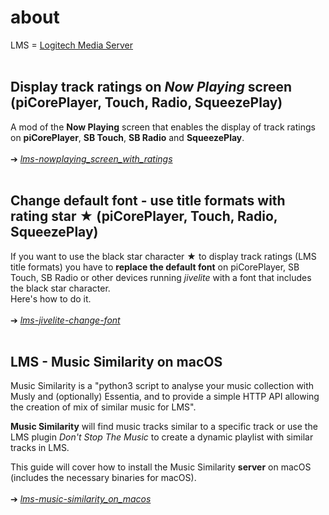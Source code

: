 about
====
LMS = [Logitech Media Server](https://github.com/Logitech/slimserver)
<br><br>

## Display track ratings on *Now Playing* screen (piCorePlayer, Touch, Radio, SqueezePlay)

A mod of the **Now Playing** screen that enables the display of track ratings on **piCorePlayer**, **SB Touch**, **SB Radio** and **SqueezePlay**.
<br><br>
➔ [*lms-nowplaying_screen_with_ratings*](https://github.com/AF-1/sobras/tree/main/lms-nowplaying_screen_with_ratings)
<br><br>

## Change default font - use title formats with rating star ★ (piCorePlayer, Touch, Radio, SqueezePlay)

If you want to use the black star character ★ to display track ratings (LMS title formats) you have to **replace the default font** on piCorePlayer, SB Touch, SB Radio or other devices running *jivelite* with a font that includes the black star character.<br>
Here's how to do it.
<br><br>
➔ [*lms-jivelite-change-font*](https://github.com/AF-1/sobras/tree/main/lms-jivelite-change-font)
<br><br>

## LMS - Music Similarity on macOS

Music Similarity is a "python3 script to analyse your music collection with Musly and (optionally) Essentia, and to provide a simple HTTP API allowing the creation of mix of similar music for LMS".<br>

**Music Similarity** will find music tracks similar to a specific track or use the LMS plugin *Don't Stop The Music* to create a dynamic playlist with similar tracks in LMS.<br>

This guide will cover how to install the Music Similarity **server** on macOS (includes the necessary binaries for macOS).
<br><br>
➔ [*lms-music-similarity_on_macos*](https://github.com/AF-1/sobras/tree/main/lms-music-similarity_on_macos)
<br><br>

